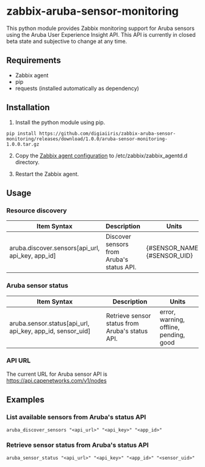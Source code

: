 # zabbix-aruba-sensor-monitoring

This python module provides Zabbix monitoring support for Aruba sensors using the Aruba User Experience Insight API. This API is currently in closed beta state and subjective to change at any time.



## Requirements

- Zabbix agent
- pip
- requests (installed automatically as dependency)



## Installation

1. Install the python module using pip.

```
pip install https://github.com/digiaiiris/zabbix-aruba-sensor-monitoring/releases/download/1.0.0/aruba-sensor-monitoring-1.0.0.tar.gz
```

2. Copy the [Zabbix agent configuration](etc/zabbix/zabbix_agentd.d/ic_aruba.conf) to /etc/zabbix/zabbix_agentd.d directory.

3. Restart the Zabbix agent.



## Usage

### Resource discovery

Item Syntax | Description | Units |
----------- | ----------- | ----- |
aruba.discover.sensors[api_url, api_key, app_id] | Discover sensors from Aruba's status API. | {#SENSOR_NAME}, {#SENSOR_UID} |



### Aruba sensor status

Item Syntax | Description | Units |
----------- | ----------- | ----- |
aruba.sensor.status[api_url, api_key, app_id, sensor_uid] | Retrieve sensor status from Aruba's status API. | error, warning, offline, pending, good |



### API URL
The current URL for Aruba sensor API is https://api.capenetworks.com/v1/nodes



## Examples

### List available sensors from Aruba's status API
```
aruba_discover_sensors "<api_url>" "<api_key>" "<app_id>"
```



### Retrieve sensor status from Aruba's status API
```
aruba_sensor_status "<api_url>" "<api_key>" "<app_id>" "<sensor_uid>"
```
